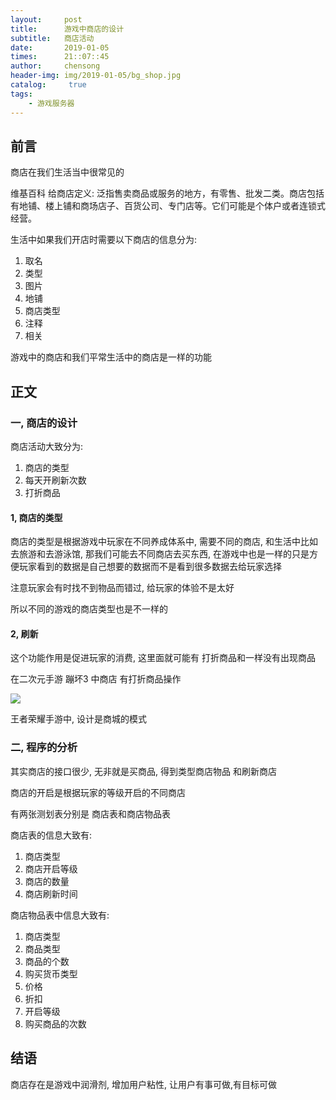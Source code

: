 ```yaml
---
layout:     post
title:      游戏中商店的设计
subtitle:   商店活动
date:       2019-01-05
times:      21::07::45
author:     chensong
header-img: img/2019-01-05/bg_shop.jpg
catalog: 	 true
tags:
    - 游戏服务器
---
```


## 前言

商店在我们生活当中很常见的 

维基百科 给商店定义: 泛指售卖商品或服务的地方，有零售、批发二类。商店包括有地铺、楼上铺和商场店子、百货公司、专门店等。它们可能是个体户或者连锁式经营。

生活中如果我们开店时需要以下商店的信息分为:

1. 取名
2. 类型
3. 图片
4. 地铺
5. 商店类型
6. 注释
7. 相关

游戏中的商店和我们平常生活中的商店是一样的功能 

## 正文



### 一, 商店的设计

商店活动大致分为:

1. 商店的类型
2. 每天开刷新次数
3. 打折商品

#### 1, 商店的类型 

商店的类型是根据游戏中玩家在不同养成体系中, 需要不同的商店,  和生活中比如 去旅游和去游泳馆, 那我们可能去不同商店去买东西, 在游戏中也是一样的只是方便玩家看到的数据是自己想要的数据而不是看到很多数据去给玩家选择

注意玩家会有时找不到物品而错过, 给玩家的体验不是太好

所以不同的游戏的商店类型也是不一样的

#### 2, 刷新

这个功能作用是促进玩家的消费, 这里面就可能有 打折商品和一样没有出现商品

在二次元手游 蹦坏3 中商店 有打折商品操作

![](https://github.com/chensongpoixs/blog_img/blob/master/blog/2019-01-05/img/shop_refresh.jpg?raw=true)

王者荣耀手游中, 设计是商城的模式

### 二, 程序的分析

其实商店的接口很少, 无非就是买商品, 得到类型商店物品 和刷新商店

商店的开启是根据玩家的等级开启的不同商店  


有两张测划表分别是 商店表和商店物品表

商店表的信息大致有:

1. 商店类型
2. 商店开启等级
3. 商店的数量
4. 商店刷新时间

商店物品表中信息大致有:

1. 商店类型
2. 商品类型
3. 商品的个数
4. 购买货币类型
5. 价格
6. 折扣
7. 开启等级
8. 购买商品的次数



## 结语

商店存在是游戏中润滑剂, 增加用户粘性, 让用户有事可做,有目标可做


